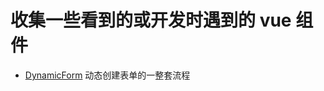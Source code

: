 # 收集一些看到的或开发时遇到的 vue 组件

- [DynamicForm](./src/packages/dynamic-gen-formitems/DynamicForm.vue) 动态创建表单的一整套流程
